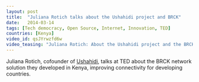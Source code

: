 ```yaml
---
layout: post
title:  "Juliana Rotich talks about the Ushahidi project and BRCK"
date:   2014-03-14
tags: [Tech democracy, Open Source, Internet, Innovation, TED]
countries: [Kenya]
video_id: qsJYrwzfd6w
video_teasing: "Juliana Rotich: About the Ushahidi project and the BRCK network solution they developed in Kenya."
---
```


Juliana Rotich, cofounder of [Ushahidi](http://ushahidi.com), 
talks at TED about the BRCK network solution they developed in Kenya, 
improving connectivity for developing countries.

                
                